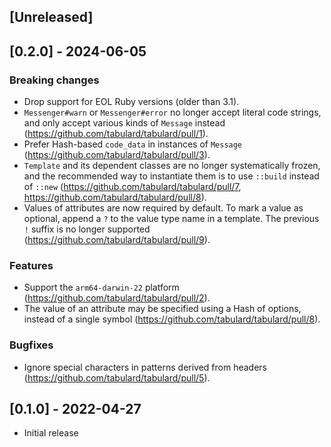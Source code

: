 ## [Unreleased]

## [0.2.0] - 2024-06-05

### Breaking changes

- Drop support for EOL Ruby versions (older than 3.1).
- `Messenger#warn` or `Messenger#error` no longer accept literal code
  strings, and only accept various kinds of `Message` instead
  (<https://github.com/tabulard/tabulard/pull/1>).
- Prefer Hash-based `code_data` in instances of `Message`
  (<https://github.com/tabulard/tabulard/pull/3>).
- `Template` and its dependent classes are no longer systematically
  frozen, and the recommended way to instantiate them is to use
  `::build` instead of `::new`
  (<https://github.com/tabulard/tabulard/pull/7>, <https://github.com/tabulard/tabulard/pull/8>).
- Values of attributes are now required by default. To mark a value as
  optional, append a `?` to the value type name in a template. The
  previous `!` suffix is no longer supported
  (<https://github.com/tabulard/tabulard/pull/9>).

### Features

- Support the `arm64-darwin-22` platform (<https://github.com/tabulard/tabulard/pull/2>).
- The value of an attribute may be specified using a Hash of options,
  instead of a single symbol
  (<https://github.com/tabulard/tabulard/pull/8>).

### Bugfixes

- Ignore special characters in patterns derived from headers
  (<https://github.com/tabulard/tabulard/pull/5>).

## [0.1.0] - 2022-04-27

- Initial release
